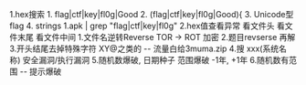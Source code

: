 
1.hex搜索
        1.  flag|ctf|key|fl0g|Good
        2.   (flag|ctf|key|fl0g|Good)\{
        3.   Unicode型 flag
        4.  strings 1.apk | grep "flag\|ctf\|key\|fl0g"
2.hex值查看异常
        看文件头
        看文件末尾
        看文件中间
1.文件名逆转Reverse
TOR -> ROT  加密
2.题目revserse 再解
3.开头结尾去掉特殊字符 XY@之类的 -- 流量白给3muma.zip
4.搜 xxx(系统名称) 安全漏洞/执行漏洞
5.随机数爆破, 日期种子 范围爆破 -1年, +1年
6.随机数有范围 -- 提示爆破